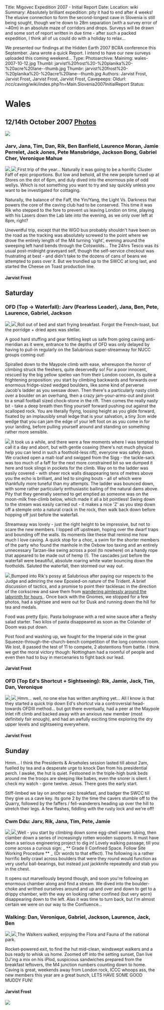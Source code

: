 Title: Migovec Expedition 2007 - Initial Report
Date: 
Location: wiki
Summary: Absolutely brilliant expedition: pity it had to end after 4 weeks! The elusive connection to form the second-longest cave in Slovenia is still being sought, though we're down to 28m separation (with a survey error of ~40m) in an absolute maze of corridors and drops.
Surveys will be drawn and some sort of report written in due time - after such a packed expedition, I think all of us could do with a holiday to relax...

We presented our findings at the Hidden Earth 2007 BCRA conference this September. Jana wrote a quick Report. I intend to have our new surveys uploaded this coming weekend...
Type: 
Photoarchive:
Mainimg: wales-2007-10-12.jpg
Thumbl: jarvist%20frost%20-%20planika%20-%20acre%20lane--thumb.jpg
Thumbr: jarvist%20frost%20-%20planika%20-%20acre%20lane--thumb.jpg
Authors: Jarvist Frost, Jarvist Frost, Jarvist Frost, Jarvist Frost, 
Cavepeeps:
Oldurl: /rcc/caving/wiki/index.php?n=Main.Slovenia2007InitialReport
Status:

#  Wales 

##  12/14th October 2007 [ Photos ](/caving/photo_archive/trips/2007-10-12%20-%20south%20wales/)

![](wales-2007-10-12.jpg)

###  Jarv, Jana, Tim, Dan, Rik, Ben Banfield, Laurence Moran, Jamie Perrelet, Jack Jones, Pete Mansbridge, Jackson Bong, Gabriel Cher, Veronique Mahue 

[ ![](/caving/photo_archive/trips/2007-10-12%20-%20south%20wales/jarvist%20frost%20-%20fettling%20jamie%20and%20ben--thumb.jpg) ](/caving/photo_archive/trips/2007-10-12%20-%20south%20wales/jarvist%20frost%20-%20fettling%20jamie%20and%20ben.html) [ ![](/caving/photo_archive/trips/2007-05-25%20-%20Yorkshire%20JSPDT/Alijosa%20-%20Pot%20in%20York%20059--thumb.jpg) ](/caving/photo_archive/trips/2007-05-25%20-%20Yorkshire%20JSPDT/Alijosa%20-%20Pot%20in%20York%20059.html) First trip of the year... Naturally it was going to be a horrific Cluster Faff of epic proportions. But low and behold, all the new people turned up at Stores on the dot of 6pm, and duly dived into the enormous pile of odd wellys. Which is not something you want to try and say quickly unless you want to be investigated for cottaging. 

Naturally, the balance of the Faff, the Yin/Yang, the Light Vs. Darkness that powers the core of the caving club had to be conserved. This time it was Rik who stepped to the fore to prevent us leaving London on time, playing with his Lasers down the Lab late into the evening, as we only over left at 8pm, right? 

Uneventful trip, except that the WGO bus probably shouldn't have been on the road as the tracking was absolutely screwed to the point where we drove the entirely length of the M4 turning 'right', evening around the sweeping left hand bends through the Cotswolds... The 24hrs Tesco was its usual post-midnight graveyard self, though the self-service checkout was frustrating at best - and didn't take to the dozens of cans of beans we attempted to pass over it. But we trundled up to the SWCC at long last, and started the Cheese on Toast production line. 

####  Jarvist Frost 

##  Saturday 

###  OFD (Top -&gt; Waterfall): Jarv (Fearless Leader), Jana, Ben, Pete, Laurence, Gabriel, Jackson 

[ ![](/caving/photo_archive/trips/2007-10-12%20-%20south%20wales/jarvist%20frost%20-%20group%20shot%20gnome%20passage--thumb.jpg) ](/caving/photo_archive/trips/2007-10-12%20-%20south%20wales/jarvist%20frost%20-%20group%20shot%20gnome%20passage.html) [ ![](/caving/photo_archive/trips/2007-10-12%20-%20south%20wales/jarvist%20frost%20-%20gnome%20passage%20long%20shot--thumb.jpg) ](/caving/photo_archive/trips/2007-10-12%20-%20south%20wales/jarvist%20frost%20-%20gnome%20passage%20long%20shot.html) Roll out of bed and start frying breakfast. Forgot the French-toast, but the porridge + dried apes was stellar. 

A good hard stuffing and gear fettling kept us safe from going caving anti-meridian as it were, entrance to the depths of OFD was only delayed by having to pull-in regularly on the Salubrious super-streamway for NUCC groups coming out! 

Spiralled down to the Maypole climb with ease, whereupon the horror of climbing struck the freshers, quite deservedly so! For a poor innocent, rescued by the big yellow speleo van from their London cocoon, its quite a frightening proposition: you start by climbing backwards and forwards over enormous fridge-sized wedged boulders, like some kind of perverse Jacob's ladder as you seesaw down. Then there's a particularly nasty climb over a boulder on an overhang, then a crazy jam-your-arms-out and pivot to a small football sized chock-stone in the rift. Then comes the really nasty bit - take a deep breath then fling yourself forward pushing out against the scalloped rock. You are literally flying, loosing height as you glide forward, fixated by an implausibly small ledge that is your salvation, a tiny 3cm wide wedge that you can jam the edge of your left foot on as you come in for your landing, before pulling yourself around and standing on something rather more sensible. 

[ ![](/caving/photo_archive/trips/2007-10-12%20-%20south%20wales/jarvist%20frost%20-%20top%20of%20salubrius%20passage%20near%20corkscrew--thumb.jpg) ](/caving/photo_archive/trips/2007-10-12%20-%20south%20wales/jarvist%20frost%20-%20top%20of%20salubrius%20passage%20near%20corkscrew.html) It took us a while, and there were a few moments where I was tempted to call it a day and abort, but with gentle coaxing (there's not much physical help you can lend in such a foothold-less rift), everyone was safely down. We cracked open a malt-loaf and swigged from the Sigg - the tackle-sack was too much of a faff for the next more constrained bit so we dumped it here and took slings in pockets for the climb. Way on to the ladder was easily covered - with sheer rock walls disappearing tens of metres above you the echo is brilliant, and led to singing bouts - all of which were thankfully more tuneful than my attempts. The ladder was bounced down, with some rather particularly enthusiastic bailing of the natural dams above. Pity that they generally seemed to get emptied as someone was on the moon-milk free-climb below, which made it all a bit pointless! Swing down to the stream was easily carried out - it makes a nice 'Z' as you step down off a stemple onto a natural crack in the rock, then walk back down before hopping off just before the waterfall. 

Streamway was lovely - just the right height to be impressive, but not to scare the new members. I lopped off upstream, hoping over the dwarf traps and bounding off the walls. Its moments like these that remind me how much I love caving. A quick stop for a choc, a swim for the shorter members of the party who found the manhole in the Oxbow too taxing and an entirely unnecessary Tarzan-like swing across a pool (to nowhere) on a handy rope that appeared to be made out of hemp (!). The cascades just before the waterfall were beautiful, absolute roaring white water bouncing down the footholds. Saluted the waterfall, then stormed our way out. 

[ ![](/caving/photo_archive/trips/2007-10-12%20-%20south%20wales/jarvist%20frost%20-%20gnome%20passage%20group%20shot--thumb.jpg) ](/caving/photo_archive/trips/2007-10-12%20-%20south%20wales/jarvist%20frost%20-%20gnome%20passage%20group%20shot.html) Bumped into Rik's possy at Salubrious after paying our respects to the Judge and admiring the new Epoxied-on nature of the Trident. A brief discussion of tactics, and a promise to point their tacklesac in the direction of the corkscrew and save them from [ wandering aimlessly around the labyrinth for hours ](/caving/wales/wales-2007-04-12.php) . Once back with the Gnomes, we stopped for a few photos, had a sightsee and were out for Dusk and running down the hill for tea and medals. 

Food was pretty Epic. Pasta bolognase with a red wine sauce after a fleshy salad starter. Two kilos of pasta disappeared as soon as the Colander of Doom was put down. 

Post food and washing up, we fought for the Imperial side in the great Squeeze-through-the-church-bench competition of the long common room. We lost, 8 passed the test of 11 to compete, 2 abstentions from battle. I think we get the moral victory though: Nottingham had a roomful of people and even then had to buy in mercenaries to fight back our lead. 

####  Jarvist Frost 

###  OFD (Top Ed's Shortcut + Sightseeing): Rik, Jamie, Jack, Tim, Dan, Veronique 

[ ![](/caving/photo_archive/trips/2007-10-12%20-%20south%20wales/jarvist%20frost%20-%20fettling%20top%20entrance--thumb.jpg) ](/caving/photo_archive/trips/2007-10-12%20-%20south%20wales/jarvist%20frost%20-%20fettling%20top%20entrance.html) [ ![](/caving/photo_archive/trips/2007-10-12%20-%20south%20wales/jarvist%20frost%20-%20fettling%20top%20entrance%202--thumb.jpg) ](/caving/photo_archive/trips/2007-10-12%20-%20south%20wales/jarvist%20frost%20-%20fettling%20top%20entrance%202.html) Hmm... well, no one else has written anything yet... All I know is that they started a quick trip down Ed's shortcut via a controversial head-towards OFDIII method... but got there eventually, had a peer at the Maypole Inlet rift climb and backed away with an anxious new member (most definitely fair enough), and had an awfully exciting time exploring the dry upper levels and sightseeing everywhere. 

####  Jarvist Frost 

##  Sunday 

Hmm... I think the Presidents &amp; Arseholes session lasted till about 2am, fuelled by tea and a desperate urge to knock Dan from his presidential perch. I awake, the hut is quiet. Festooned in the triple-high bunk beds around me the troops are sleeping like babes, even the snorer is silent. I check my watch - gone twelve. Jesus. There goes the early start. 

Stiff-limbed we lay on another epic breakfast, and badger the SWCC till they give us a cave key. Its gone 2 by the time the cavers stumble off to the Quarry, followed by the faffers / fell-wanderers heading up over the hill to stretch their legs. A few flashes, fiddling with the rusty lock and we're off! 

###  Cwm Ddu: Jarv, Rik, Jana, Tim, Pete, Jamie 

[ ![](/caving/photo_archive/trips/2007-10-12%20-%20south%20wales/veronique%20mahue%20-%20IMGP0129--thumb.jpg) ](/caving/photo_archive/trips/2007-10-12%20-%20south%20wales/veronique%20mahue%20-%20IMGP0129.html) [ ![](/caving/photo_archive/trips/2007-10-12%20-%20south%20wales/veronique%20mahue%20-%20IMGP0127--thumb.jpg) ](/caving/photo_archive/trips/2007-10-12%20-%20south%20wales/veronique%20mahue%20-%20IMGP0127.html) Well - you start by climbing down some egg-shell sewer tubing, then clamber down a series of increasingly rotten wooden supports. It must have been a serious engineering project to dig in! Lovely walking passage, till you come across a curious sign: _ ** Grade II Confined Space. Follow Site Working Procedure ** _ (Or words to that effect). The following is a rather horrific belly crawl across boulders that were they round would function as very useful ball-bearings, but instead just jackknife repeatedly and stab you in the chest. 

It opens out marvellously beyond though, and soon you're following an enormous chamber along and find a stream. We dived into the boulder-choke and writhed ourselves around and up and over and down to get to a drippy chamber, with the way on looking rather confined (but very worn) disappearing down to the left. Alas it was time to turn back, but I'm almost certain we were on our way to the Confluence... 

###  Walking: Dan, Veronique, Gabriel, Jackson, Laurence, Jack, Ben 

[ ![](/caving/photo_archive/trips/2007-10-12%20-%20south%20wales/veronique%20mahue%20-%20IMGP0135--thumb.jpg) ](/caving/photo_archive/trips/2007-10-12%20-%20south%20wales/veronique%20mahue%20-%20IMGP0135.html) [ ![](/caving/photo_archive/trips/2007-10-12%20-%20south%20wales/veronique%20mahue%20-%20IMGP0144--thumb.jpg) ](/caving/photo_archive/trips/2007-10-12%20-%20south%20wales/veronique%20mahue%20-%20IMGP0144.html) The Walkers walked, enjoying the Flora and Fauna of the national park. 

Rocket-powered exit, to find the hut mid-clean, windswept walkers and a bus ready to whisk us home. Zoomed off into the setting sunset, Dan live DJ'ing a mix on his iPlod, suspicious sandwiches prepared from the breakfast leftovers, the M4 junction numbers counting down to home. Caving is great, weekends away from London rock, ICCC whoops ass, the new members this year are a great bunch, LETS HAVE SOME GOOD MUDDY FUN! 

####  Jarvist Frost 

[ ![](/caving/natural_born_caver.gif) ](/caving/photo_archive/cartoons)
